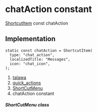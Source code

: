 
<div>

# chatAction constant

</div>


[ShortcutItem](https://pub.dev/documentation/quick_actions_platform_interface/1.1.0/quick_actions_platform_interface/ShortcutItem-class.html)
const chatAction



## Implementation

``` language-dart
static const chatAction = ShortcutItem(
  type: "chat_action",
  localizedTitle: "Messages",
  icon: "chat_icon",
);
```







1.  [talawa](../../index.md)
2.  [quick_actions](../../constants_quick_actions/)
3.  [ShortCutMenu](../../constants_quick_actions/ShortCutMenu-class.md)
4.  chatAction constant

##### ShortCutMenu class







